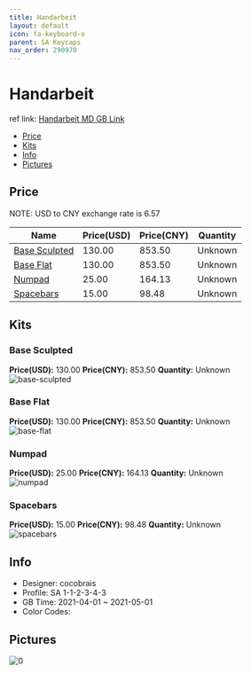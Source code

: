 ```yaml
---
title: Handarbeit 
layout: default
icon: fa-keyboard-o
parent: SA Keycaps
nav_order: 290970
---
```


# Handarbeit 

ref link: [Handarbeit MD GB Link](https://drop.com/buy/drop-sa-handarbeit-custom-keycap-set)

* [Price](#price)
* [Kits](#kits)
* [Info](#info)
* [Pictures](#pictures)

## Price

NOTE: USD to CNY exchange rate is 6.57

| Name          | Price(USD)   |  Price(CNY) | Quantity |
| ------------- | ------------ |  ---------- | -------- |
|[Base Sculpted](#base-sculpted)|130.00|853.50|Unknown|
|[Base Flat](#base-flat)|130.00|853.50|Unknown|
|[Numpad](#numpad)|25.00|164.13|Unknown|
|[Spacebars](#spacebars)|15.00|98.48|Unknown|


## Kits
### Base Sculpted  
**Price(USD):** 130.00	**Price(CNY):** 853.50	**Quantity:** Unknown  
<img src="{{ 'assets/images/sa-keycaps/Handarbeit/kits_pics/base-sculpted.jpg' | relative_url }}" alt="base-sculpted" class="image featured">

### Base Flat  
**Price(USD):** 130.00	**Price(CNY):** 853.50	**Quantity:** Unknown  
<img src="{{ 'assets/images/sa-keycaps/Handarbeit/kits_pics/base-flat.jpg' | relative_url }}" alt="base-flat" class="image featured">

### Numpad  
**Price(USD):** 25.00	**Price(CNY):** 164.13	**Quantity:** Unknown  
<img src="{{ 'assets/images/sa-keycaps/Handarbeit/kits_pics/numpad.jpg' | relative_url }}" alt="numpad" class="image featured">

### Spacebars  
**Price(USD):** 15.00	**Price(CNY):** 98.48	**Quantity:** Unknown  
<img src="{{ 'assets/images/sa-keycaps/Handarbeit/kits_pics/spacebars.jpg' | relative_url }}" alt="spacebars" class="image featured">

## Info
* Designer: cocobrais  
* Profile: SA 1-1-2-3-4-3  
* GB Time: 2021-04-01 ~ 2021-05-01  
* Color Codes:  


## Pictures  
<img src="{{ 'assets/images/sa-keycaps/Handarbeit/rendering_pics/0.jpg' | relative_url }}" alt="0" class="image featured">
